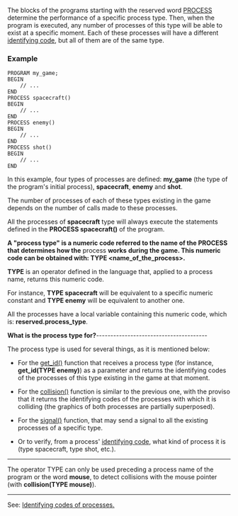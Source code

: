 The blocks of the programs starting with the reserved word [PROCESS](declaration_of_processesdot.md)
determine the performance of a specific process type. Then, when the program is executed,  any number of processes of this type will be able to exist at a specific moment. Each of these processes will have a different [identifying code](_identifying_codes_of_processesdot.md), but all of them are of the same type.

### Example
```
PROGRAM my_game;
BEGIN
    // ...
END
PROCESS spacecraft()
BEGIN
    // ...
END
PROCESS enemy()
BEGIN
    // ...
END
PROCESS shot()
BEGIN
    // ...
END
```


In this example, four types of processes are defined: **my_game** (the type of the program's initial process), **spacecraft**, **enemy** and **shot**.

The number of processes of each of these types existing in the game depends on the number of calls made to these processes.

All the processes of **spacecraft** type will always execute the statements defined in the **PROCESS spacecraft()** of the program.

**A &quot;process type&quot; is a numeric code referred to the name of the PROCESS that determines how the** process **works** **during the game. This numeric code can be obtained with: TYPE &lt;name_of_the_process&gt;.**

**TYPE** is an operator defined in the language that, applied to a process name,
returns this numeric code.

For instance, **TYPE spacecraft** will be equivalent to a specific numeric constant and **TYPE enemy** will be equivalent to another one.

All the processes have a local variable containing this numeric code, which is: **reserved.process_type**.

**What is the process type for?**---------------------------------------


The process type is used for several things, as it is mentioned below:

- For the [get_id()](get_id().md) function that receives a process type (for instance, **get_id(TYPE enemy)**) as a parameter and returns the identifying codes of the processes of this type existing in the game at that moment.

- For the [collision()](collision().md) function is similar to the previous one, with the proviso that it returns the identifying codes of the processes with which it is colliding (the graphics of both processes are partially superposed).

- For the [signal()](signal().md) function, that may send a signal to all the existing processes of a specific type.

- Or to verify, from a process' [identifying code](_identifying_codes_of_processesdot.md), what kind of process it is (type spacecraft, type shot, etc.).

---------------------------------------


The operator TYPE can only be used preceding a process name of the program or the word **mouse**, to detect collisions with the mouse pointer (with **collision(TYPE mouse)**).

---------------------------------------
See: [Identifying codes of processes.](_identifying_codes_of_processesdot.md)


